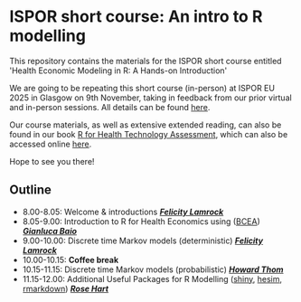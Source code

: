 # ISPOR short course: An intro to R modelling
 
This repository contains the materials for the ISPOR short course entitled 'Health Economic Modeling in R: A Hands-on Introduction'

We are going to be repeating this short course (in-person) at ISPOR EU 2025 in Glasgow on 9th November, taking in feedback from our prior virtual and in-person sessions. All details can be found [here](https://www.ispor.org/conferences-education/event/2025/11/09/default-calendar/november-9----health-economic-modeling-in-r--a-hands-on-introduction---in-person-at-ispor-europe-2025).

Our course materials, as well as extensive extended reading, can also be found in our book [R for Health Technology Assessment](https://www.routledge.com/R-for-Health-Technology-Assessment/Baio-Thom-Pechlivanoglou/p/book/9780367468910?srsltid=AfmBOoqlQCE_8xvu09TIHd__5Teb-GfuQiRxZYj0T5lAn4AISQDO9DTb), which can also be accessed online [here](https://gianluca.statistica.it/books/online/r-hta/).

Hope to see you there!

## Outline

- 8.00-8.05: Welcome & introductions [***Felicity Lamrock***](https://pure.qub.ac.uk/en/persons/felicity-lamrock)
- 8.05-9.00: Introduction to R for Health Economics using ([BCEA](https://github.com/giabaio/BCEA)) [***Gianluca Baio***](https://www.ucl.ac.uk/statistics/people/gianlucabaio)
- 9.00-10.00: Discrete time Markov models (deterministic) [***Felicity Lamrock***](https://pure.qub.ac.uk/en/persons/felicity-lamrock)
- 10.00-10.15: **Coffee break**
- 10.15-11.15: Discrete time Markov models (probabilistic) [***Howard Thom***](https://www.bristol.ac.uk/people/person/Howard-Thom-7d5ace0c-a4eb-4fa0-8c0b-37dc141c0e9f/)
- 11.15-12.00: Additional Useful Packages for R Modelling ([shiny](https://shiny.rstudio.com/), [hesim](https://hesim-dev.github.io/hesim/), [rmarkdown](https://rmarkdown.rstudio.com/)) [***Rose Hart***](https://github.com/rhart1)

